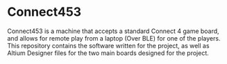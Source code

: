 # Connect453

Connect453 is a machine that accepts a standard Connect 4 game board, and allows for remote play from a laptop (Over BLE) for one of the players. 
This repository contains the software written for the project, as well as Altium Designer files for the two main boards designed for the project. 
